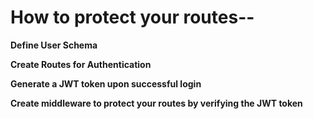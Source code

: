 # How to protect your routes--
**Define User Schema**

**Create Routes for Authentication**

**Generate a JWT token upon successful login**

**Create middleware to protect your routes by verifying the JWT token**
